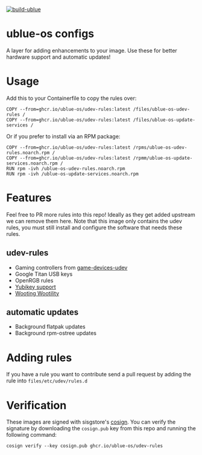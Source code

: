 [![build-ublue](https://github.com/ublue-os/confif/actions/workflows/build.yml/badge.svg)](https://github.com/ublue-os/config/actions/workflows/build.yml)

# ublue-os configs

A layer for adding enhancements to your image. Use these for better hardware support and automatic updates!

# Usage

Add this to your Containerfile to copy the rules over:

    COPY --from=ghcr.io/ublue-os/udev-rules:latest /files/ublue-os-udev-rules /
    COPY --from=ghcr.io/ublue-os/udev-rules:latest /files/ublue-os-update-services /
    
Or if you prefer to install via an RPM package:

    COPY --from=ghcr.io/ublue-os/udev-rules:latest /rpms/ublue-os-udev-rules.noarch.rpm /
    COPY --from=ghcr.io/ublue-os/udev-rules:latest /rpmm/ublue-os-update-services.noarch.rpm /
    RUN rpm -ivh /ublue-os-udev-rules.noarch.rpm
    RUN rpm -ivh /ublue-os-update-services.noarch.rpm
    
# Features

Feel free to PR more rules into this repo! Ideally as they get added upstream we can remove them here. Note that this image only contains the udev rules, you must still install and configure the software that needs these rules.

## udev-rules

- Gaming controllers from [game-devices-udev](https://gitlab.com/jntesteves/game-devices-udev/) 
- Google Titan USB keys
- OpenRGB rules
- [Yubikey support](https://github.com/Yubico/libfido2/tree/main/udev)
- [Wooting Wootility](https://wooting.io/wootility)

## automatic updates

- Background flatpak updates
- Background rpm-ostree updates

# Adding rules

If you have a rule you want to contribute send a pull request by adding the rule into `files/etc/udev/rules.d`

# Verification

These images are signed with sisgstore's [cosign](https://docs.sigstore.dev/cosign/overview/). You can verify the signature by downloading the `cosign.pub` key from this repo and running the following command:

    cosign verify --key cosign.pub ghcr.io/ublue-os/udev-rules
